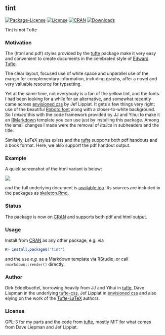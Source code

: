 ## tint

[![Package-License](http://img.shields.io/badge/license-GPL--3-brightgreen.svg?style=flat)](http://www.gnu.org/licenses/gpl-3.0.html)
[![License](http://img.shields.io/badge/license-GPL%20%28%3E=%202%29-brightgreen.svg?style=flat)](http://www.gnu.org/licenses/gpl-2.0.html)
[![CRAN](http://www.r-pkg.org/badges/version/tint)](https://cran.r-project.org/package=tint) [![Downloads](http://cranlogs.r-pkg.org/badges/tint?color=brightgreen)](http://www.r-pkg.org/pkg/tint)

Tint is not Tufte

### Motivation

The (html and pdf) styles provided by the [tufte](https://cran.r-project.org/package=tufte) package
make it very easy and convenient to create documents in the celebrated style of
[Edward Tufte](https://www.edwardtufte.com/tufte/).

The clear layout, focused use of white space and unparallel use of the margin for complementary
information, including graphs, offer a novel and very valuable resource for typsetting.

Yet at the same time, not everybody is a fan of the yellow tint, and the fonts.  I had been looking
for a while for an alternative, and somewhat recently came across
[envisioned css](https://github.com/nogginfuel/envisioned-css) by Jef Lippiat.  It gets a few things
very right: use of the beautiful [Roboto font](https://fonts.google.com/specimen/Roboto) along with
a closer-to-white background.  So I _mixed_ this with the code framework provided by JJ and Yihui to
make it an [RMarkdown](http://rmarkdown.rstudio.com/) template you can use just by installing this
package. Among the small changes I made were the removal of _italics_ in subheaders and the title.

Similarly, LaTeX styles exists and the
[tufte](https://cran.r-project.org/package=tufte) supports both pdf
handouts and a book format.  Here, we also support the pdf handout
output.

### Example

A quick screenshot of the html variant is below:

![](http://eddelbuettel.github.com/tint/tint-region.png)

and the full underlying document is [available too](http://eddelbuettel.github.com/tint/).  Its sources 
are included in the packages as [skeleton.Rmd](https://github.com/eddelbuettel/tint/blob/master/inst/rmarkdown/templates/html/skeleton/skeleton.Rmd).

### Status

The package is now on [CRAN](https://cran.r-project.org/package=tint) and
supports both pdf and html output.

### Usage 

Install from [CRAN](https://cran.r-project.org) as any other package, e.g. via

```r
R> install.packages("tint")
```

and the use _e.g._ as a Markdown template via RStudio, or call `rmarkdown::render()` directly.

### Author

Dirk Eddelbuettel, borrowing heavily from JJ and Yihui in
[tufte](https://cran.r-project.org/package=tufte), Dave Liepman in the underlying
[tufte-css](https://github.com/edwardtufte/tufte-css), Jef Lippiat in
[envisioned css](https://github.com/nogginfuel/envisioned-css) and also elying on the work
of the [Tufte-LaTeX](https://tufte-latex.github.io/tufte-latex/) authors.

### License

GPL-3 for my parts and the code from [tufte](https://cran.r-project.org/package=tufte),
mostly MIT for what comes from Dave Liepman and Jef Lippiat.

